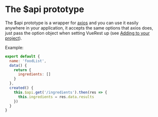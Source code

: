 # The $api prototype

The $api prototype is a wrapper for [axios](https://github.com/mzabriskie/axios) and you can use it easily anywhere in your application, it accepts the same options that axios does, just pass the option object when setting VueRest up (see [Adding to your project](started.md)).

Example:

```js
export default {
  name: 'foodList',
  data() {
    return {
      ingredients: []
    }
  },
  created() {
    this.$api.get('/ingredients').then(res => {
      this.ingredients = res.data.results
    })
  }
}
```
